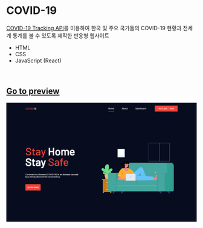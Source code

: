 # COVID-19

<a href="https://rapidapi.com/slotixsro-slotixsro-default/api/covid-19-tracking" target="_blank">COVID-19 Tracking API</a>를 이용하여 한국 및 주요 국가들의 COVID-19 현황과 전세계 통계를 볼 수 있도록 제작한 반응형 웹사이트

- HTML
- CSS
- JavaScript (React)

<br>

## <a href="https://www.notion.so/Preview-COVID-19-Tracking-Web-f9d8cf1c1bcc4bd3b863d97d6116b105" target="_blank">Go to preview</a>

![](src/assets/preview.png)